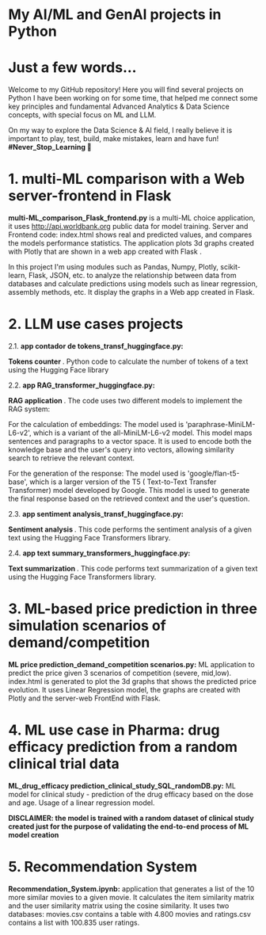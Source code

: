 # My AI/ML and GenAI projects in Python

# Just a few words... 
Welcome to my GitHub repository! Here you will find several projects on Python I have been working on for some time, that helped me connect some key principles and fundamental Advanced Analytics & Data Science concepts, with special focus on ML and LLM.  

On my way to explore the Data Science & AI field, I really believe it is important to play, test, build, make mistakes, learn and have fun! <b> #Never_Stop_Learning </b>🚀

# 1. multi-ML comparison with a Web server-frontend in Flask

<b> multi-ML_comparison_Flask_frontend.py</b> is a multi-ML choice application, it uses  http://api.worldbank.org public data for model training. Server and Frontend code: index.html shows real and predicted values, and compares the models performance statistics. The application plots 3d graphs created with Plotly that are shown in a web app created with Flask .

In this project I'm using modules such as Pandas, Numpy, Plotly, scikit-learn, Flask, JSON, etc. to analyze the relationship between data from databases and calculate predictions using models such as linear regression, assembly methods, etc. It display the graphs in a Web app created in Flask.

# 2. LLM use cases projects

2.1. <b> app contador de tokens_transf_huggingface.py:</b> 

<b> Tokens counter </b>. Python code to  calculate the number of tokens of a text using the Hugging Face library

2.2. <b> app RAG_transformer_huggingface.py:</b>

<b> RAG application </b> . The code uses two different models to implement the RAG system:

For the calculation of embeddings: The model used is 'paraphrase-MiniLM-L6-v2', which is a variant of the all-MiniLM-L6-v2 model. This model maps sentences and paragraphs to a vector space. 
It is used to encode both the knowledge base and the user's query into vectors, allowing similarity search to retrieve the relevant context.

For the generation of the response: The model used is 'google/flan-t5-base', which is a larger version of the T5 (
Text-to-Text Transfer Transformer) model developed by Google. This model is used to generate the final response based on the retrieved context and the user's question.

2.3. <b>app sentiment analysis_transf_huggingface.py:</b>

 <b> Sentiment analysis </b>. This code performs the sentiment analysis of a given text using the Hugging Face Transformers library. 

2.4. <b>app text summary_transformers_huggingface.py:</b>

 <b> Text summarization </b>. This code performs text summarization of a given text using the Hugging Face Transformers library. 

# 3. ML-based price prediction in three simulation scenarios of demand/competition

<b>ML price prediction_demand_competition scenarios.py:</b> ML application to predict the price given 3 scenarios of competition (severe, mid,low). index.html is generated to plot the 3d graphs that shows the predicted price evolution.
It uses Linear Regression model, the graphs are created with Plotly and the server-web FrontEnd with Flask.

# 4. ML use case in Pharma: drug efficacy prediction from a random clinical trial data

<b>ML_drug_efficacy prediction_clinical_study_SQL_randomDB.py:</b> ML model for clinical study - prediction of the drug efficacy based on the dose and age. Usage of a linear regression model.

<b> DISCLAIMER: the model is trained with a random dataset of clinical study created just for the purpose of validating the end-to-end process of ML model creation </b>

# 5. Recommendation System 
<b>Recommendation_System.ipynb:</b> application that generates a list of the 10 more similar movies to a given movie. It calculates the item similarity matrix and the user similarity matrix using the cosine similarity. It uses two databases: movies.csv contains a table with 4.800 movies and ratings.csv contains a list with 100.835 user ratings. 
